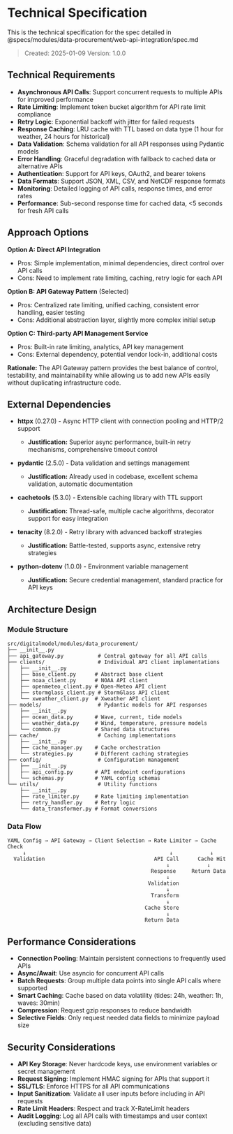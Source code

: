 # Technical Specification

This is the technical specification for the spec detailed in @specs/modules/data-procurement/web-api-integration/spec.md

> Created: 2025-01-09
> Version: 1.0.0

## Technical Requirements

- **Asynchronous API Calls**: Support concurrent requests to multiple APIs for improved performance
- **Rate Limiting**: Implement token bucket algorithm for API rate limit compliance
- **Retry Logic**: Exponential backoff with jitter for failed requests
- **Response Caching**: LRU cache with TTL based on data type (1 hour for weather, 24 hours for historical)
- **Data Validation**: Schema validation for all API responses using Pydantic models
- **Error Handling**: Graceful degradation with fallback to cached data or alternative APIs
- **Authentication**: Support for API keys, OAuth2, and bearer tokens
- **Data Formats**: Support JSON, XML, CSV, and NetCDF response formats
- **Monitoring**: Detailed logging of API calls, response times, and error rates
- **Performance**: Sub-second response time for cached data, &lt;5 seconds for fresh API calls

## Approach Options

**Option A: Direct API Integration**
- Pros: Simple implementation, minimal dependencies, direct control over API calls
- Cons: Need to implement rate limiting, caching, retry logic for each API

**Option B: API Gateway Pattern** (Selected)
- Pros: Centralized rate limiting, unified caching, consistent error handling, easier testing
- Cons: Additional abstraction layer, slightly more complex initial setup

**Option C: Third-party API Management Service**
- Pros: Built-in rate limiting, analytics, API key management
- Cons: External dependency, potential vendor lock-in, additional costs

**Rationale:** The API Gateway pattern provides the best balance of control, testability, and maintainability while allowing us to add new APIs easily without duplicating infrastructure code.

## External Dependencies

- **httpx** (0.27.0) - Async HTTP client with connection pooling and HTTP/2 support
  - **Justification:** Superior async performance, built-in retry mechanisms, comprehensive timeout control

- **pydantic** (2.5.0) - Data validation and settings management
  - **Justification:** Already used in codebase, excellent schema validation, automatic documentation

- **cachetools** (5.3.0) - Extensible caching library with TTL support
  - **Justification:** Thread-safe, multiple cache algorithms, decorator support for easy integration

- **tenacity** (8.2.0) - Retry library with advanced backoff strategies
  - **Justification:** Battle-tested, supports async, extensive retry strategies

- **python-dotenv** (1.0.0) - Environment variable management
  - **Justification:** Secure credential management, standard practice for API keys

## Architecture Design

### Module Structure
```
src/digitalmodel/modules/data_procurement/
├── __init__.py
├── api_gateway.py           # Central gateway for all API calls
├── clients/                 # Individual API client implementations
│   ├── __init__.py
│   ├── base_client.py      # Abstract base client
│   ├── noaa_client.py      # NOAA API client
│   ├── openmeteo_client.py # Open-Meteo API client
│   ├── stormglass_client.py # StormGlass API client
│   └── xweather_client.py  # Xweather API client
├── models/                  # Pydantic models for API responses
│   ├── __init__.py
│   ├── ocean_data.py       # Wave, current, tide models
│   ├── weather_data.py     # Wind, temperature, pressure models
│   └── common.py           # Shared data structures
├── cache/                   # Caching implementations
│   ├── __init__.py
│   ├── cache_manager.py    # Cache orchestration
│   └── strategies.py       # Different caching strategies
├── config/                  # Configuration management
│   ├── __init__.py
│   ├── api_config.py       # API endpoint configurations
│   └── schemas.py          # YAML config schemas
└── utils/                   # Utility functions
    ├── __init__.py
    ├── rate_limiter.py     # Rate limiting implementation
    ├── retry_handler.py    # Retry logic
    └── data_transformer.py # Format conversions

```

### Data Flow
```
YAML Config → API Gateway → Client Selection → Rate Limiter → Cache Check
     ↓                                              ↓            ↓
  Validation                                   API Call      Cache Hit
                                                   ↓            ↓
                                              Response     Return Data
                                                   ↓
                                             Validation
                                                   ↓
                                              Transform
                                                   ↓
                                            Cache Store
                                                   ↓
                                            Return Data
```

## Performance Considerations

- **Connection Pooling**: Maintain persistent connections to frequently used APIs
- **Async/Await**: Use asyncio for concurrent API calls
- **Batch Requests**: Group multiple data points into single API calls where supported
- **Smart Caching**: Cache based on data volatility (tides: 24h, weather: 1h, waves: 30min)
- **Compression**: Request gzip responses to reduce bandwidth
- **Selective Fields**: Only request needed data fields to minimize payload size

## Security Considerations

- **API Key Storage**: Never hardcode keys, use environment variables or secret management
- **Request Signing**: Implement HMAC signing for APIs that support it
- **SSL/TLS**: Enforce HTTPS for all API communications
- **Input Sanitization**: Validate all user inputs before including in API requests
- **Rate Limit Headers**: Respect and track X-RateLimit headers
- **Audit Logging**: Log all API calls with timestamps and user context (excluding sensitive data)